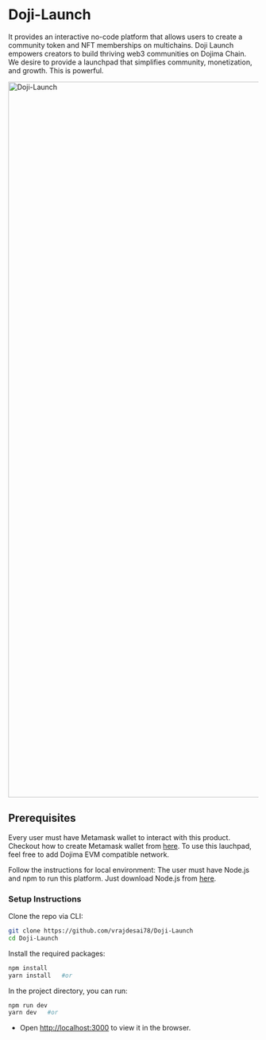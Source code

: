 # Doji-Launch
It provides an interactive no-code platform that allows users to create a community token and NFT memberships on multichains. Doji Launch empowers creators to build thriving web3 communities on Dojima Chain. We desire to provide a launchpad that simplifies community, monetization, and growth. This is powerful.

<img width="1438" alt="Doji-Launch" src="https://user-images.githubusercontent.com/43074241/232334541-06f027cc-9e13-4cf7-a35a-d8b3f0141eff.png">

## Prerequisites

Every user must have Metamask wallet to interact with this product. Checkout how to create Metamask wallet from [here](https://polygon.technology/blog/getting-started-with-metamask-on-polygon). To use this lauchpad, feel free to add Dojima EVM compatible network. 

Follow the instructions for local environment: The user must have Node.js and npm to run this platform. Just download Node.js from [here](https://nodejs.org/en/download/).

### Setup Instructions

Clone the repo via CLI:
```sh
git clone https://github.com/vrajdesai78/Doji-Launch
cd Doji-Launch
```

Install the required packages:
```sh
npm install 
yarn install   #or
```

In the project directory, you can run:
```sh
npm run dev
yarn dev   #or
```

- Open [http://localhost:3000](http://localhost:3000) to view it in the browser.
